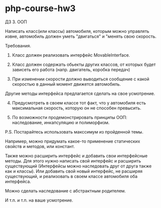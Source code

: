 # php-course-hw3

ДЗ 3. ООП

Написать класс(или классы) автомобиля, которым можно управлять извне, автомобиль должен уметь "двигаться" и "менять свою скорость.



Требования.



1. Класс должен реализовать интерфейс MovableInterface.

2. Класс должен содержать обьекты других классов, от которых будет зависеть его работа (напр. двигатель, коробка передач)

3. При изменении скорости должно выводиться сообщение с какой скоростью в данный момент движется автомобиль.

Другие методы интерфейса предлагается сделать на свое усмотрение.

4. Предусмотреть в своем классе тот факт, что у автомобиля есть максимальная скорость, которую он не способен превысить.

5. По возможности продемонстрировать принципы ООП: наследование, инкапсуляцию и полиморфизм.



P.S. Постарайтесь использовать макссимум из пройденной темы.

Например, можно придумать какое-то применение статических свойств и методов, или констант.

Также можно расширить интерфейс и добавить свои интерфейсные методы. Для этого нужно написать свой интерфейс и расширить существующий (Интерфейсы можно наследовать друг от друга также как и классы). Или добавить свой новый интерфейс, не расширяя существующий, и реализовать в своем классе автомобиля оба интерфейса.

Можно сделать наследование с абстрактным родителем.

И т.п. и т.п. на ваше усмотрение.
